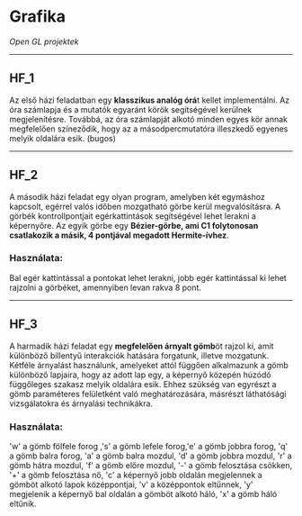 # Grafika

*Open GL projektek*

---

## HF_1

Az első házi feladatban egy **klasszikus analóg órá**t kellet implementálni. Az óra számlapja és a mutatók egyaránt körök segítségével kerülnek megjelenítésre. Továbbá, az óra számlapját alkotó minden egyes kör annak megfelelően színeződik, hogy az a másodpercmutatóra illeszkedő egyenes melyik oldalára esik. (bugos)

---

## HF_2

A második házi feladat egy olyan program, amelyben két egymáshoz kapcsolt, egérrel valós időben mozgatható görbe kerül megvalósításra. A görbék kontrollpontjait egérkattintások segítségével lehet lerakni a képernyőre. Az egyik görbe egy **Bézier-görbe, ami C1 folytonosan csatlakozik a másik, 4 pontjával megadott Hermite-ívhez**.

### Használata:

Bal egér kattintással a pontokat lehet lerakni, jobb egér kattintással ki lehet rajzolni a görbéket, amennyiben levan rakva 8 pont.

---

## HF_3

A harmadik házi feladat egy **megfelelően árnyalt gömb**öt rajzol ki, amit különböző billentyű interakciók hatására forgatunk, illetve mozgatunk. Kétféle árnyalást használunk, amelyeket attól függően alkalmazunk a gömb különböző lapjaira, hogy az adott lap egy, a képernyő közepén húzódó függőleges szakasz melyik oldalára esik. Ehhez szükség van egyrészt a gömb paraméteres felületként való meghatározására, másrészt láthatósági vizsgálatokra és árnyalási technikákra.

### Használata:

'w' a gömb fölfele forog ,'s' a gömb lefele forog,'e' a gömb jobbra forog, 'q' a gömb balra forog, 'a' a gömb balra mozdul, 'd' a gömb jobbra mozdul, 'r' a gömb hátra mozdul, 'f' a gömb előre mozdul, '-' a gömb felosztása csökken, '+' a gömb felosztása nő, 'c' a képernyő jobb oldalán megjelennek a gömböt alkotó lapok középpontjai, 'v' a középpontok eltűnnek, 'y' megjelenik a képernyő bal oldalán a gömböt alkotó háló, 'x' a gömb háló eltűnik.
